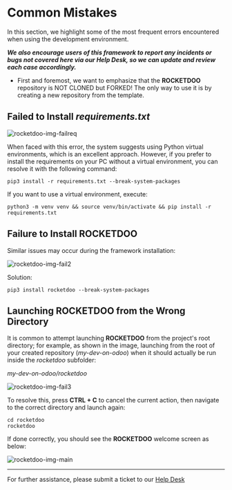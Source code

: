 # Common Mistakes

In this section, we highlight some of the most frequent errors encountered when using the development environment.

***We also encourage users of this framework to report any incidents or bugs not covered here via our Help Desk, so we can update and review each case accordingly.***

* First and foremost, we want to emphasize that the **ROCKETDOO** repository is NOT CLONED but FORKED! The only way to use it is by creating a new repository from the template.

## Failed to Install *requirements.txt*

![rocketdoo-img-failreq](img/rocketdoo-docs-fail-require.png)

When faced with this error, the system suggests using Python virtual environments, which is an excellent approach. However, if you prefer to install the requirements on your PC without a virtual environment, you can resolve it with the following command:

~~~
pip3 install -r requirements.txt --break-system-packages
~~~

If you want to use a virtual environment, execute:

~~~
python3 -m venv venv && source venv/bin/activate && pip install -r requirements.txt
~~~

## Failure to Install ROCKETDOO

Similar issues may occur during the framework installation:

![rocketdoo-img-fail2](img/rocketdoo-docs-fail-rocketdoo.png)

Solution:

~~~
pip3 install rocketdoo --break-system-packages
~~~

## Launching ROCKETDOO from the Wrong Directory

It is common to attempt launching **ROCKETDOO** from the project's root directory; for example, as shown in the image, launching from the root of your created repository (*my-dev-on-odoo*) when it should actually be run inside the *rocketdoo* subfolder:

*my-dev-on-odoo/rocketdoo*

![rocketdoo-img-fail3](img/rocketdoo-docs-fail-launch.png)

To resolve this, press **CTRL + C** to cancel the current action, then navigate to the correct directory and launch again:

~~~
cd rocketdoo
rocketdoo
~~~

If done correctly, you should see the **ROCKETDOO** welcome screen as below:

![rocketdoo-img-main](img/rocketdoo-main.png)

---

For further assistance, please submit a ticket to our [Help Desk](https://odoo.hdmsoft.com.ar/mesa-de-ayuda)

